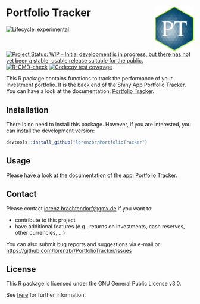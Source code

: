 # Portfolio Tracker <a href=''><img src='man/figures/hex-PT.png' align="right" height="120" /></a>

<!-- badges: start -->
[![Lifecycle:
experimental](https://img.shields.io/badge/lifecycle-experimental-orange.svg)](https://lifecycle.r-lib.org/articles/stages.html#experimental)
[![Project Status: WIP – Initial development is in progress, but there
has not yet been a stable, usable release suitable for the
public.](https://www.repostatus.org/badges/latest/wip.svg)](https://www.repostatus.org/#wip)
[![R-CMD-check](https://github.com/lorenzbr/PortfolioTracker/workflows/R-CMD-check/badge.svg)](https://github.com/lorenzbr/PortfolioTracker/actions)
[![Codecov test coverage](https://codecov.io/gh/lorenzbr/PortfolioTracker/branch/main/graph/badge.svg)](https://codecov.io/gh/lorenzbr/PortfolioTracker?branch=main)
<!-- badges: end -->

This R package contains functions to track the performance of your investment portfolio. It is the back end of the Shiny App Portfolio Tracker. You can have a look at the documentation: [Portfolio Tracker](https://github.com/lorenzbr/PortfolioTrackerDocs).


## Installation

There is no need to install this package. However, if you are interested, you can install the development version:

```R
devtools::install_github("lorenzbr/PortfolioTracker")
```


## Usage

Please have a look at the documentation of the app: [Portfolio Tracker](https://github.com/lorenzbr/PortfolioTrackerDocs).


## Contact

Please contact <lorenz.brachtendorf@gmx.de> if you want to:
* contribute to this project
* have additional features (e.g., returns on investments, cash reserves, other currencies, ...)

You can also submit bug reports and suggestions via e-mail or <https://github.com/lorenzbr/PortfolioTracker/issues> 


## License

This R package is licensed under the GNU General Public License v3.0.

See [here](https://github.com/lorenzbr/PortfolioTracker/blob/main/LICENSE) for further information.
